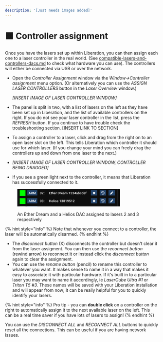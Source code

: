 ```yaml
---
description: '[Just needs images added]'
---
```


# 🟧 Controller assignment

Once you have the lasers set up within Liberation, you can then assign each one to a laser controller in the real world. (See [compatible-lasers-and-controllers-dacs.md](../basics/compatible-lasers-and-controllers-dacs.md "mention") to check what hardware you can use). The controllers will either be connected via USB or over the network.&#x20;

*   Open the _Controller Assignment_ window via the  _Window->Controller assignment_ menu option. (Or alternatively you can use the _ASSIGN LASER CONTROLLERS_ button in the _Laser Overview_ window.)

    _\[INSERT IMAGE OF LASER CONTROLLER WINDOW]_&#x20;
* The panel is split in two, with a list of lasers on the left as they have been set up in Liberation,  and the list of available controllers on the right. If you do not see your laser controller in the list, press the _REFRESH_ button. If you continue to have trouble check the troubleshooting section. \[INSERT LINK TO SECTION]&#x20;
* To assign a controller to a laser, click and drag from the right on to an open laser slot on the left. This tells Liberation which controller it should use for which laser. (If you change your mind you can freely drag the controllers up and down from one laser to the next.)&#x20;
* _\[INSERT IMAGE OF LASER CONTROLLER WINDOW, CONTROLLER BEING DRAGGED]_&#x20;
* If you see a green light next to the controller, it means that Liberation has successfully connected to it.&#x20;

<figure><img src="../.gitbook/assets/controller-assignment-laser-list" alt="" width="338"><figcaption><p>An Ether Dream and a Helios DAC assigned to lasers 2 and 3 respectively</p></figcaption></figure>

{% hint style="info" %}
Note that whenever you connect to a controller, the laser will be automatically disarmed.&#x20;
{% endhint %}

* The _disconnect button_ (X) disconnects the controller but doesn't clear it from the laser assigment.  You can then use the _reconnect button_ (rewind arrow) to reconnect it or instead click the _disconnect button_ again to clear the assignment.
* You can use the _rename button_ (pencil) to rename this controller to whatever you want. It makes sense to name it in a way that makes it easy to associate it with particular hardware. If it's built in to a particular laser you may want to name it accordingly, ie _LaserCube Ultra #1_ or _Triton T5 #3._ These names will be saved with your Liberation installation and will appear from now; it can be really helpful for you to quickly identify your lasers.  &#x20;

{% hint style="info" %}
Pro tip - you can **double click** on a controller on the right to automatically assign it to the next available laser on the left. This can be a real time saver if you have lots of lasers to assign!&#x20;
{% endhint %}

You can use the _DISCONNECT ALL_ and _RECONNECT ALL_ buttons to quickly reset all the connections. This can be useful if you are having network issues.&#x20;
